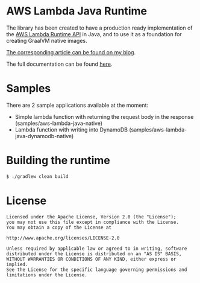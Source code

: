 # AWS Lambda Java Runtime
The library has been created to have a production ready 
implementation of the [AWS Lambda Runtime API](https://docs.aws.amazon.com/lambda/latest/dg/runtimes-api.html) in Java, and to use it as
a foundation for creating GraalVM native images.

[The corresponding article can be found on my blog](https://arnoldgalovics.com/tackling-java-cold-startup-times-on-aws-lambda-with-graalvm/).

The full documentation can be found [here](https://redskap.github.io/aws-lambda-java-runtime/).

# Samples
There are 2 sample applications available at the moment:
* Simple lambda function with returning the request body in the response (samples/aws-lambda-java-native)
* Lambda function with writing into DynamoDB (samples/aws-lambda-java-dynamodb-native)

# Building the runtime
```bash
$ ./gradlew clean build
```

# License
```text
Licensed under the Apache License, Version 2.0 (the "License");
you may not use this file except in compliance with the License.
You may obtain a copy of the License at

http://www.apache.org/licenses/LICENSE-2.0

Unless required by applicable law or agreed to in writing, software
distributed under the License is distributed on an "AS IS" BASIS,
WITHOUT WARRANTIES OR CONDITIONS OF ANY KIND, either express or implied.
See the License for the specific language governing permissions and
limitations under the License.
```
